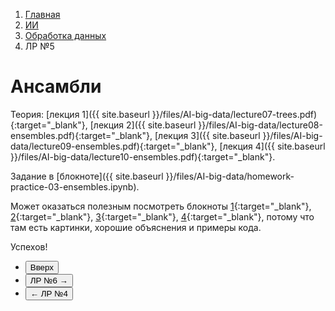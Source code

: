<ol class="breadcrumb">
  <li class="breadcrumb-item"><a href="{{ site.baseurl }}">Главная</a></li>
  <li class="breadcrumb-item"><a href="{{ site.baseurl }}/artificial-intelligence/index.html">ИИ</a></li>
  <li class="breadcrumb-item"><a href="{{ site.baseurl }}/artificial-intelligence/big-data/index.html">Обработка данных</a></li>
  <li class="breadcrumb-item active">ЛР №5</li>
</ol>

# Ансамбли

Теория: [лекция 1]({{ site.baseurl }}/files/AI-big-data/lecture07-trees.pdf){:target="_blank"}, [лекция 2]({{ site.baseurl }}/files/AI-big-data/lecture08-ensembles.pdf){:target="_blank"}, [лекция 3]({{ site.baseurl }}/files/AI-big-data/lecture09-ensembles.pdf){:target="_blank"}, [лекция 4]({{ site.baseurl }}/files/AI-big-data/lecture10-ensembles.pdf){:target="_blank"}.

Задание в [блокноте]({{ site.baseurl }}/files/AI-big-data/homework-practice-03-ensembles.ipynb).

Может оказаться полезным посмотреть блокноты [1](https://github.com/esokolov/ml-course-hse/blob/master/2016-fall/seminars/sem07-trees.ipynb){:target="_blank"}, [2](https://github.com/esokolov/ml-course-hse/blob/master/2016-fall/seminars/sem08-ensembles.pdf){:target="_blank"}, [3](https://github.com/esokolov/ml-course-hse/blob/master/2016-fall/seminars/sem09-ensembles.pdf){:target="_blank"}, [4](https://github.com/esokolov/ml-course-hse/blob/master/2016-fall/seminars/sem10-ensembles.ipynb){:target="_blank"}, потому что там есть картинки, хорошие объяснения и примеры кода.

Успехов!


<div class="row">
  <div class="col-lg-12">
    <ul class="list-unstyled">
      <li class="float-end">
        <button type="button" class="btn btn-outline-primary" onclick="window.location.href='#ансамбли';">Вверх</button>
      </li>
      <li  class="float-end">
       <button type="button" class="btn btn-primary" onclick="window.location.href='{{ site.baseurl }}/artificial-intelligence/big-data/labs/lab6.html';">ЛР №6 →</button>
     </li>
      <li>
        <button type="button" class="btn btn-primary" onclick="window.location.href='{{ site.baseurl }}/artificial-intelligence/big-data/labs/lab4.html';">← ЛР №4</button>
      </li>
    </ul>
  </div>
</div>

